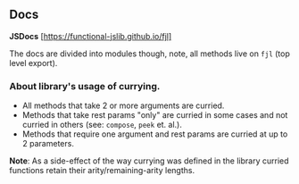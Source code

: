 
## Docs

**JSDocs** [https://functional-jslib.github.io/fjl]

The docs are divided into modules though, note, all methods live on `fjl` (top level export).

### About library's usage of currying.
- All methods that take 2 or more arguments are curried.
- Methods that take rest params "only" are curried in some cases and not curried in others (see: `compose`, `peek` et. al.).
- Methods that require one argument and rest params are curried at up to 2 parameters.

**Note**: As a side-effect of the way currying was defined in the library curried functions retain their arity/remaining-arity lengths.
